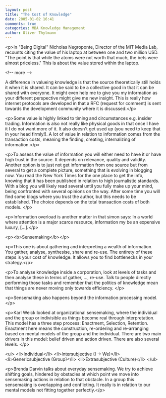 ```yaml
---
layout: post
title: "The Cost of Knowledge"
date: 2005-01-02 16:41
comments: true
categories: MBA Knowledge Management
author: Oliver Thylmann
---
```



&lt;p&gt;In &quot;Being Digital&quot; Nicholas Negroponte, Director of the MIT Media Lab, recounts citing the value of his laptop at between one and two million USD. &quot;The point is that while the atoms were not worth that much, the bets were almost priceless.&quot; This is about the value stored within the laptop.


&lt;!-- more --&gt;


A difference in valueing knowledge is that the source theoretically still holds it when it is shared. It can be said to be a collective good in that it can be shared with everyone. It might even help me to give you my information as your different perspective might give me new insight. This is really how internet protocols are developed in that a RFC (request for comment) is sent towards the development community where it is discussed.&lt;/p&gt;

&lt;p&gt;Some value is highly linked to timing and circumstances e.g. insider trading. Information is also not really like physical goods in that once I have it I do not want more of it. It also doesn't get used up (you need to keep that in your head firmly!). A lot of value in relation to information comes from the transaction costs, meaning the finding, creating, internalizing of information.&lt;/p&gt;

&lt;p&gt;To assess the value of information you will either need to have it or have high trust in the source. It depends on relevance, quality and validity. Another option is to just not get information from one source but from several to get a complete picture, something that is evolving in blogging now. You read the New York Times for the one place to get the info, knowing that it has been published in relation to high journalistic standards. With a blog you will likely read several until you fully make up your mind, being confronted with several opinions on the way. After some time you will find some blogs where you trust the author, but this needs to be established. The choice depends on the total transaction costs of both models. &lt;/p&gt;

&lt;p&gt;Information overload is another matter in that simon says: In a world where attention is a major scarce resource, information my be an expensive luxury, [...].&lt;/p&gt;

&lt;p&gt;&lt;b&gt;Sensemaking&lt;/b&gt;&lt;/p&gt;

&lt;p&gt;This one is about gathering and interpreting a wealth of information. You gather, analyse, synthesise, share and re-use. The entirety of these steps is your cost of knowledge. It allows you to find bottlenecks in your strategy.&lt;/p&gt;

&lt;p&gt;To analyse knowledge inside a corporation, look at levels of tasks and then analyse these in terms of gather, ..., re-use. Talk to people directly performing those tasks and remember that the politics of knowledge mean that things are never moving only towards efficiency. &lt;/p&gt;

&lt;p&gt;Sensemaking also happens beyond the information processing model. &lt;/p&gt;

&lt;p&gt;Karl Weick looked at organizational sensemaking, where the individual and the group or indivisible as things become real through interpretation. This model has a three step process: Enactment, Selection, Retention. Enactment here means the construction, re-ordering and re-arranging based on mental models of the group and the individual. There are two main drivers in this model: belief driven and action driven. There are also several levels. &lt;/p&gt;

&lt;ul&gt;
&lt;li&gt;Individual&lt;/li&gt;
&lt;li&gt;Intersubjective (I -&gt; We)&lt;/li&gt;
&lt;li&gt;Genericsubjective (Group)&lt;/li&gt;
&lt;li&gt;Extrasubjective (Culture)&lt;/li&gt;
&lt;/ul&gt;

&lt;p&gt;Brenda Darvin talks about everyday sensemaking. We try to achieve shifting goals, hindered by obstacles at which point we move into sensemaking actions in relation to that obstacle. In a group this sensemaking is overlapping and conflicting. It really is in relation to our mental models not fitting together perfectly.&lt;/p&gt;



